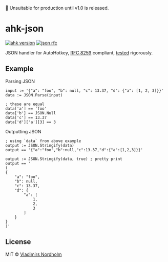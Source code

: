 🛑 Unsuitable for production until v1.0 is released.

# ahk-json
[![ahk version](https://img.shields.io/badge/AHK-2.0--beta.1-428B42)][ahk2.0-beta.1]
[![json rfc](https://img.shields.io/badge/RFC-8259-white)][rfc8259]

JSON handler for AutoHotkey, [RFC 8259][rfc8259] compliant, [tested][jsontest] rigorously.

## Example

Parsing JSON
```autoit
input := '{"a": "foo", "b": null, "c": 13.37, "d": {"a": [1, 2, 3]}}'
data := JSON.Parse(input)

; these are equal
data['a'] == 'foo'
data['b'] == JSON.Null
data['c'] == 13.37
data['d']['a'][3] == 3
```

Outputting JSON
```autoit
; using `data` from above example
output := JSON.Stringify(data)
output == '{"a":"foo","b":null,"c":13.37,"d":{"a":[1,2,3]}}'

output := JSON.Stringify(data, true) ; pretty print
output == '
(
{
    "a": "foo",
    "b": null,
    "c": 13.37,
    "d": {
        "a": [
            1,
            2,
            3
        ]
    }
}
)'

```

## License
MIT © [Vladimirs Nordholm](https://github.com/vladdeSV)

[ahk2.0-beta.1]: https://www.autohotkey.com/download/2.0/
[rfc8259]: https://datatracker.ietf.org/doc/html/rfc8259 "RFC 2859"
[jsontest]: https://github.com/nst/JSONTestSuite "JSON Test Suite"
